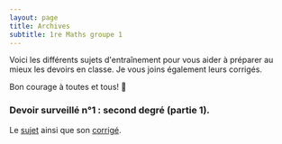 ```yaml
---
layout: page
title: Archives
subtitle: 1re Maths groupe 1
---
```


Voici les différents sujets d'entraînement pour vous aider à préparer au mieux les devoirs en classe. Je vous joins également leurs corrigés.

Bon courage à toutes et tous! :punch:



### Devoir surveillé n°1 : second degré (partie 1).

Le [sujet](/devoirs.blancs/DS1.2nd.degre.pdf) ainsi que son [corrigé](/devoirs.blancs/Correction.DS1.2nd.degre.pdf).


